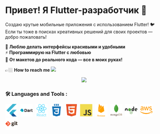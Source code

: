 # Привет! Я Flutter-разработчик 🚀

Создаю крутые мобильные приложения с использованием Flutter! 🐦 Если ты тоже в поисках креативных решений для своих проектов — добро пожаловать!

📱 **Люблю делать интерфейсы красивыми и удобными**  
⚡ **Программирую на Flutter с любовью**  
🎨 **От макетов до реального кода — все в моих руках!**

👉🏼 **How to reach me**
 <a href="https://t.me/erasoft1" target="_blank">
  <img src="https://media0.giphy.com/media/v1.Y2lkPTc5MGI3NjExODVleHNqOWtid29tdWNzajl6a2RlY2UxOXRtMmR2bnd5N3hkeXU0OSZlcD12MV9pbnRlcm5hbF9naWZfYnlfaWQmY3Q9Zw/ya4eevXU490Iw/giphy.gif" width="25" />
</a>



<div id="header" align="center">
  <img src="https://media1.giphy.com/media/v1.Y2lkPTc5MGI3NjExZ2xuMGN4dXRybWp6Nmpqd2FwdzdudndoYmoxdnQ0enZueXBsbmVkNiZlcD12MV9pbnRlcm5hbF9naWZfYnlfaWQmY3Q9Zw/78XCFBGOlS6keY1Bil/giphy.gif" width="300"/> 
</div>



### :hammer_and_wrench: Languages and Tools :
<div>
  <img src="https://github.com/devicons/devicon/blob/master/icons/flutter/flutter-original.svg" title="Flutter" alt="Flutter" width="40" height="40"/>&nbsp;
  <img src="https://github.com/devicons/devicon/blob/master/icons/dart/dart-original-wordmark.svg" title="Dart" alt="Dart " width="40" height="40"/>&nbsp;
  <img src="https://github.com/devicons/devicon/blob/master/icons/react/react-original-wordmark.svg" title="React" alt="React" width="40" height="40"/>&nbsp;
  <img src="https://github.com/devicons/devicon/blob/master/icons/css3/css3-plain-wordmark.svg"  title="CSS3" alt="CSS" width="40" height="40"/>&nbsp;
  <img src="https://github.com/devicons/devicon/blob/master/icons/html5/html5-original.svg" title="HTML5" alt="HTML" width="40" height="40"/>&nbsp;
  <img src="https://github.com/devicons/devicon/blob/master/icons/javascript/javascript-original.svg" title="JavaScript" alt="JavaScript" width="40" height="40"/>&nbsp;
  <img src="https://github.com/devicons/devicon/blob/master/icons/firebase/firebase-plain-wordmark.svg" title="Firebase" alt="Firebase" width="40" height="40"/>&nbsp;
  <img src="https://github.com/devicons/devicon/blob/master/icons/mongodb/mongodb-original-wordmark.svg" title="MongoDB"  alt="MongoDB" width="40" height="40"/>&nbsp;
  <img src="https://github.com/devicons/devicon/blob/master/icons/nodejs/nodejs-original-wordmark.svg" title="NodeJS" alt="NodeJS" width="40" height="40"/>&nbsp;
  <img src="https://github.com/devicons/devicon/blob/master/icons/amazonwebservices/amazonwebservices-plain-wordmark.svg" title="AWS" alt="AWS" width="40" height="40"/>&nbsp;
  <img src="https://github.com/devicons/devicon/blob/master/icons/git/git-original-wordmark.svg" title="Git" **alt="Git" width="40" height="40"/>
</div>
